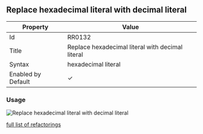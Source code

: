 ## Replace hexadecimal literal with decimal literal

| Property           | Value                                            |
| ------------------ | ------------------------------------------------ |
| Id                 | RR0132                                           |
| Title              | Replace hexadecimal literal with decimal literal |
| Syntax             | hexadecimal literal                              |
| Enabled by Default | &#x2713;                                         |

### Usage

![Replace hexadecimal literal with decimal literal](../../images/refactorings/ReplaceHexadecimalLiteralWithDecimalLiteral.png)

[full list of refactorings](Refactorings.md)